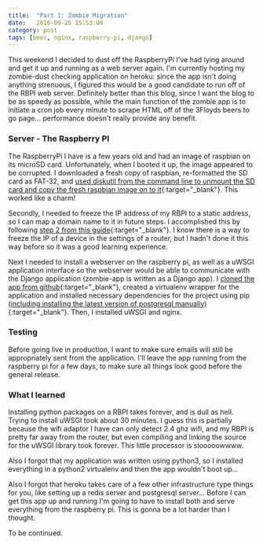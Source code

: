 ```yaml
---
title:  "Part 1: Zombie Migration"
date:   2016-09-25 15:53:00
category: post
tags: [beer, nginx, raspberry-pi, django]
---
```


This weekend I decided to dust off the RaspberryPi I've had lying around and get it up and running as a web server again. I'm currently hosting my zombie-dust checking application on heroku: since the app isn't doing anything strenuous, I figured this would be a good candidate to run off of the RBPI web server. Definitely better than this blog, since I want the blog to be as speedy as possible, while the main function of the zombie app is to initiate a cron job every minute to scrape HTML off of the 3Floyds beers to go page... performance doesn't really provide any benefit.

### Server - The Raspberry PI

The RaspberryPi I have is a few years old and had an image of raspbian on its microSD card. Unfortunately, when I booted it up, the image appeared to be corrupted. I downloaded a fresh copy of raspbian, re-formatted the SD card as FAT-32, and [used diskutil from the command line to unmount the SD card and copy the fresh raspbian image on to it][raspbian]{:target="_blank"}. This worked like a charm!

Secondly, I needed to freeze the IP address of my RBPI to a static address, so I can map a domain name to it in future steps. I accomplished this by following [step 2 from this guide][static]{:target="_blank"}. I know there is a way to freeze the IP of a device in the settings of a router, but I hadn't done it this way before so it was a good learning experience.

Next I needed to install a webserver on the raspberry pi, as well as a uWSGI application interface so the webserver would be able to communicate with the Django application (zombie-app is written as a Django app). I [cloned the app from github][zombie]{:target="_blank"}, created a virtualenv wrapper for the application and installed necessary dependencies for the project using pip [(including installing the latest version of postgresql manually)][postgresql]{:target="_blank"}. Then, I installed uWSGI and nginx.

### Testing

Before going live in production, I want to make sure emails will still be appropriately sent from the application. I'll leave the app running from the raspberry pi for a few days, to make sure all things look good before the general release.

### What I learned

Installing python packages on a RBPI takes forever, and is dull as hell. Trying to install uWSGI took about 30 minutes. I guess this is partially because the wifi adaptor I have can only detect 2.4 ghz wifi, and my RBPI is pretty far away from the router, but even compiling and linking the source for the uWSGI library took forever. This little processor is slooooowwww.

Also I forgot that my application was written using python3, so I installed everything in a python2 virtualenv and then the app wouldn't boot up...

Also I forgot that heroku takes care of a few other infrastructure type things for you, like setting up a redis server and postgresql server... Before I can get this app up and running I'm going to have to install both and serve everything from the raspberry pi. This is gonna be a lot harder than I thought.

To be continued.

[raspbian]: https://www.raspberrypi.org/documentation/installation/installing-images/mac.md
[static]: http://projpi.com/diy-home-projects-with-a-raspberry-pi/pi-web-server/
[zombie]: https://github.com/bambielli/zombie/tree/59e534ccf2b1bd64691fe6d923c3ff04554f7e39
[postgresql]: http://raspberrypg.org/2015/06/step-5-update-installing-postgresql-on-my-raspberry-pi-1-and-2/

